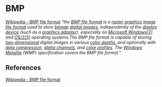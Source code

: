 # BMP

[Wikipedia - BMP file format](https://en.wikipedia.org/wiki/BMP_file_format)  *"the [BMP file format](https://en.wikipedia.org/wiki/BMP_file_format) is a [raster graphics](https://en.wikipedia.org/wiki/Raster_graphics "Raster graphics") [image file format](https://en.wikipedia.org/wiki/Image_file_format "Image file format") used to store [bitmap](https://en.wikipedia.org/wiki/Bitmap "Bitmap") [digital images](https://en.wikipedia.org/wiki/Digital_image "Digital image"), independently of the [display device](https://en.wikipedia.org/wiki/Display_device "Display device") (such as a [graphics adapter](https://en.wikipedia.org/wiki/Graphics_adapter "Graphics adapter")), especially on [Microsoft Windows](https://en.wikipedia.org/wiki/Microsoft_Windows "Microsoft Windows")[[2]](https://en.wikipedia.org/wiki/BMP_file_format#cite_note-bmp-2) and [OS/2](https://en.wikipedia.org/wiki/OS/2 "OS/2")[[3]](https://en.wikipedia.org/wiki/BMP_file_format#cite_note-os2bmp-3) operating systems.The BMP file format is capable of storing [two-dimensional](https://en.wikipedia.org/wiki/2D_computer_graphics "2D computer graphics") digital images in various [color depths](https://en.wikipedia.org/wiki/Color_depth "Color depth"), and optionally with [data compression](https://en.wikipedia.org/wiki/Data_compression "Data compression"), [alpha channels](https://en.wikipedia.org/wiki/Alpha_compositing "Alpha compositing"), and [color profiles](https://en.wikipedia.org/wiki/Color_management "Color management"). The [Windows Metafile](https://en.wikipedia.org/wiki/Windows_Metafile "Windows Metafile") (WMF) specification covers the BMP file format."*

## References
[Wikipedia - BMP file format](https://en.wikipedia.org/wiki/BMP_file_format) 
